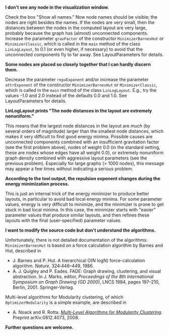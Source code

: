 **I don't see any node in the visualization window.**

Check the box "Show all names." Now node names should be visible; the nodes are right besides the names.  If the nodes are very small, then the distances between the nodes in the computed layout are very large, probably because the graph has (almost) unconnected components.  Increase the parameter `gravFactor` of the constructor `MinimizerBarnesHut` or `MinimizerClassic`, which is called in the `main` method of the class `LinLogLayout`, to 0.1 (or even higher, if necessary) to avoid that the unconnected components fly to far away.  See LayoutParameters for details.


**Some nodes are placed so closely together that I can hardly discern them.**

Decrease the parameter `repuExponent` and/or increase the parameter `attrExponent` of the constructor `MinimizerBarnesHut` or `MinimizerClassic`, which is called in the `main` method of the class `LinLogLayout`.  E.g., try the values -1.0 and 2.0 instead of the defaults 0.0 and 1.0.  See LayoutParameters for details.


**LinLogLayout prints "The node distances in the layout are extremely nonuniform."**

This means that the largest node distances in the layout are _much_ (by several orders of magnitude) larger than the smallest node distances, which makes it very difficult to find good energy minima.  Possible causes are unconnected components combined with an insufficient gravitation factor (see the first problem above), nodes of weight 0.0 (in the standard setting, these are nodes whose edges have all weight 0.0), or extremely nonuniform graph density combined with aggressive layout parameters (see the previous problem).  Especially for large graphs (> 1000 nodes), this message may appear a few times without indicating a serious problem.


**According to the tool output, the repulsion exponent changes during the energy minimization process.**

This is just an internal trick of the energy minimizer to produce better layouts, in particular to avoid bad local energy minima.  For some parameter values, energy is very difficult to minimize, and the minimizer is prone to get stuck in bad local minima.  In this case, the minimizer starts with "easier" parameter values that produce similar layouts, and then refines these layouts with the final (user-specified) parameter values.


**I want to modify the source code but don't understand the algorithms.**

Unfortunately, there is not detailed documentation of the algorithms.  `MinimizerBarnesHut` is based on a force calculation algorithm by Barnes and Hut, described in
  * J. Barnes and P. Hut. A hierarchical O(N logN) force-calculation algorithm. _Nature_, 324:446–449, 1986.
  * A. J. Quigley and P. Eades. FADE: Graph drawing, clustering, and visual abstraction. In J. Marks, editor, _Proceedings of the 8th International Symposium on Graph Drawing (GD 2000)_, LNCS 1984, pages 197–210, Berlin, 2001. Springer-Verlag.

Multi-level algorithms for Modularity clustering, of which `OptimizerModularity` is a simple example, are described in
  * A. Noack and R. Rotta. _[Multi-Level Algorithms for Modularity Clustering](http://arxiv.org/abs/0812.4073)_. Preprint arXiv:0812.4073, 2008.

**Further questions are welcome.**